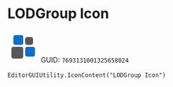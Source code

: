 # LODGroup Icon
![](/img/LODGroup%20Icon.png)
GUID: `7693131001325658024`
```
EditorGUIUtility.IconContent("LODGroup Icon")
```
